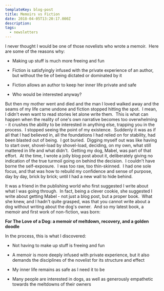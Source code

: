 ```yaml
---
templateKey: blog-post
title: Memoirs vs Fiction
date: 2018-04-05T13:20:17.000Z
description: 
tags: 
  - newsletters
---
```


I never thought I would be one of those novelists who wrote a memoir.  Here are some of the reasons why:

* Making up stuff is much more freeing and fun

* Fiction is satisfyingly infused with the private experience of an author, but without the tie of being dictated or dominated by it

* Fiction allows an author to keep her inner life private and safe

* Who would be interested anyway?

But then my mother went and died and the man I loved walked away and the seams of my life came undone and fiction stopped hitting the spot.  I mean, I didn't even want to read stories let alone write them.  This is what can happen when the reality of one's own narrative becomes too overwhelming - it crushes the ability to be interested in anything else, trapping you in the process.  I stopped seeing the point of my existence.  Suddenly it was as if all that I had believed in, all the foundations I had relied on for stability, had been blasted out of being.  I got buried.  Digging myself out was like having to start over, shovel-load by shovel-load, deciding, on my own, what still mattered in life and what didn't.  Getting my dog, Mabel, was part of that effort.  At the time, I wrote a jolly blog post about it, deliberately giving no indication of the true turmoil going on behind the decision.  I couldn't have borne the self-exposure.  I was too raw, too thin-skinned.  I had one sole focus, and that was how to rebuild my confidence and sense of purpose, day by day, brick by brick; until I had a new wall to hide behind.

It was a friend in the publishing world who first suggested I write about what I was going through.  In fact, being a clever cookie, she suggested I write about getting Mabel - not just a blog post, but a proper book.  What she knew, and I hadn't quite grasped, was that you cannot write about a dog without writing about the dog's owner.  And so my latest book, a memoir and first work of non-fiction, was born:

**For The Love of a Dog: a memoir of meltdown, recovery, and a golden doodle**

In the process, this is what I discovered:

* Not having to make up stuff is freeing and fun

* A memoir is more deeply infused with private experience, but it also demands the disciplines of the novelist for its structure and effect

* My inner life remains as safe as I need it to be

* Many people are interested in dogs, as well as generously empathetic towards the meltdowns of their owners
